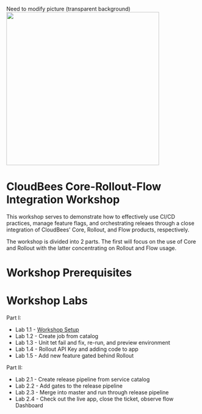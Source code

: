 Need to modify picture (transparent background) <img src="https://mms.businesswire.com/media/20191204005250/en/760213/23/Logo_-_Stacked_-_Full_Color%402x.jpg" width="400" align="middle">

# CloudBees Core-Rollout-Flow Integration Workshop
This workshop serves to demonstrate how to  effectively use CI/CD practices, manage feature flags, and orchestrating releaes through a close integration of CloudBees' Core, Rollout, and Flow products, respectively.

The workshop is divided into 2 parts. The first will focus on the use of Core and Rollout with the latter concentrating on Rollout and Flow usage.

# Workshop Prerequisites

# Workshop Labs
Part I:
 * Lab 1.1 - [Workshop Setup](labs/workshop-setup/workshop-setup.md)
 * Lab 1.2 - Create job from catalog
 * Lab 1.3 - Unit tet fail and fix, re-run, and preview environment
 * Lab 1.4 - Rollout API Key and adding code to app
 * Lab 1.5 - Add new feature gated behind Rollout

Part II:
 * Lab 2.1 - Create release pipeline from service catalog
 * Lab 2.2 - Add gates to the release pipeline
 * Lab 2.3 - Merge into master and run through release pipeline
 * Lab 2.4 - Check out the live app, close the ticket, observe flow Dashboard
